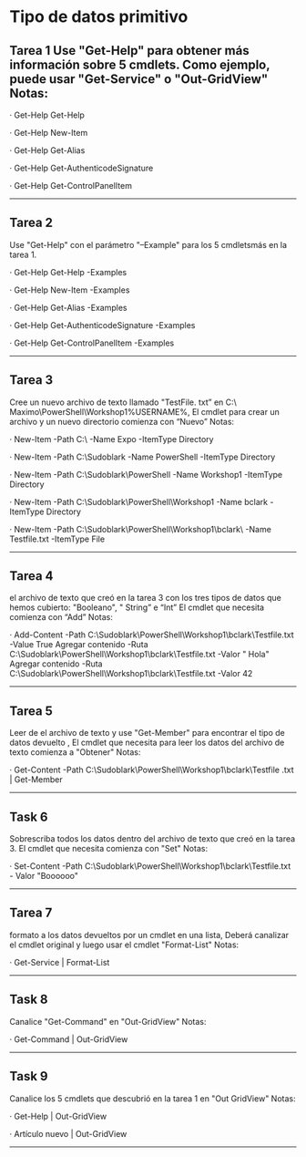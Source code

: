 # Tipo de datos primitivo 
## Tarea 1 Use "Get-Help" para obtener más información sobre 5 cmdlets.  Como ejemplo, puede usar "Get-Service" o "Out-GridView" Notas: 

· Get-Help Get-Help

· Get-Help New-Item 

· Get-Help Get-Alias

· Get-Help Get-AuthenticodeSignature 

· Get-Help Get-ControlPanelItem 

---

## Tarea 2 

Use "Get-Help" con el parámetro "–Example" para los 5 cmdletsmás en la tarea 1. 
 
· Get-Help Get-Help -Examples

· Get-Help New-Item -Examples

· Get-Help Get-Alias -Examples

· Get-Help Get-AuthenticodeSignature -Examples

· Get-Help Get-ControlPanelItem -Examples 

---

## Tarea 3 
Cree un nuevo archivo de texto llamado "TestFile. txt” en C:\ Maximo\PowerShell\Workshop1\%USERNAME%, El cmdlet para crear un archivo y un nuevo directorio comienza con “Nuevo” Notas: 

· New-Item -Path C:\ -Name Expo -ItemType Directory

· New-Item -Path C:\Sudoblark -Name PowerShell -ItemType Directory

· New-Item -Path C:\Sudoblark\PowerShell -Name Workshop1 -ItemType Directory

· New-Item -Path C:\Sudoblark\PowerShell\Workshop1 -Name bclark -ItemType Directory

· New-Item -Path C:\Sudoblark\PowerShell\Workshop1\bclark\ -Name Testfile.txt -ItemType File

---

## Tarea 4 
el archivo de texto que creó en la tarea 3 con los tres tipos de datos que hemos cubierto: "Booleano", " String” e “Int” El cmdlet que necesita comienza con “Add” Notas: 

· Add-Content -Path C:\Sudoblark\PowerShell\Workshop1\bclark\Testfile.txt -Value True Agregar contenido -Ruta C:\Sudoblark\PowerShell\Workshop1\bclark\Testfile.txt -Valor " Hola" Agregar contenido -Ruta C:\Sudoblark\PowerShell\Workshop1\bclark\Testfile.txt -Valor 42 

---

## Tarea 5 
Leer de el archivo de texto y use "Get-Member" para encontrar el tipo de datos devuelto , El cmdlet que necesita para leer los datos del archivo de texto comienza a "Obtener" Notas: 

· Get-Content -Path C:\Sudoblark\PowerShell\Workshop1\bclark\Testfile .txt | Get-Member

---

## Task 6 
Sobrescriba todos los datos dentro del archivo de texto que creó en la tarea 3. 
El cmdlet que necesita comienza con "Set" Notas: 

· Set-Content -Path C:\Sudoblark\PowerShell\Workshop1\bclark\Testfile.txt - Valor "Boooooo"

---

## Tarea 7 
formato a los datos devueltos por un cmdlet en una lista, Deberá canalizar el cmdlet original y luego usar el cmdlet "Format-List"  Notas: 

· Get-Service | Format-List

---

## Task 8 
Canalice "Get-Command" en "Out-GridView" Notas: 

· Get-Command | Out-GridView

---

## Task 9 
Canalice los 5 cmdlets que descubrió en la tarea 1 en "Out GridView" Notas: 

· Get-Help | Out-GridView 

· Artículo nuevo | Out-GridView 

---
